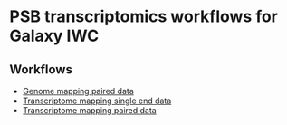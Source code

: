 # PSB transcriptomics workflows for Galaxy IWC


## Workflows

* [Genome mapping paired data](Galaxy-Workflow-RNA-seq_GSNAP_Paired.ga)
* [Transcriptome mapping single end data](Galaxy-Workflow-RNA-seq_Sinlge_Salmon.ga)
* [Transcriptome mapping paired data](Galaxy-Workflow-RNA-seq_Paired_Salmon.ga)
